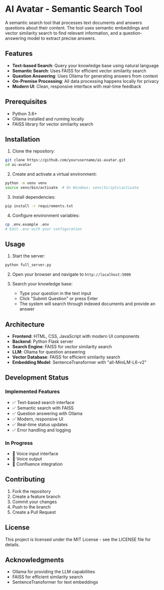 # AI Avatar - Semantic Search Tool

A semantic search tool that processes text documents and answers questions about their content. The tool uses semantic embeddings and vector similarity search to find relevant information, and a question-answering model to extract precise answers.

## Features

- **Text-based Search**: Query your knowledge base using natural language
- **Semantic Search**: Uses FAISS for efficient vector similarity search
- **Question Answering**: Uses Ollama for generating answers from context
- **On-Premise Processing**: All data processing happens locally for privacy
- **Modern UI**: Clean, responsive interface with real-time feedback

## Prerequisites

- Python 3.8+
- Ollama installed and running locally
- FAISS library for vector similarity search

## Installation

1. Clone the repository:
```bash
git clone https://github.com/yourusername/ai-avatar.git
cd ai-avatar
```

2. Create and activate a virtual environment:
```bash
python -m venv venv
source venv/bin/activate  # On Windows: venv\Scripts\activate
```

3. Install dependencies:
```bash
pip install -r requirements.txt
```

4. Configure environment variables:
```bash
cp .env.example .env
# Edit .env with your configuration
```

## Usage

1. Start the server:
```bash
python full_server.py
```

2. Open your browser and navigate to `http://localhost:5000`

3. Search your knowledge base:
   - Type your question in the text input
   - Click "Submit Question" or press Enter
   - The system will search through indexed documents and provide an answer

## Architecture

- **Frontend**: HTML, CSS, JavaScript with modern UI components
- **Backend**: Python Flask server
- **Search Engine**: FAISS for vector similarity search
- **LLM**: Ollama for question answering
- **Vector Database**: FAISS for efficient similarity search
- **Embedding Model**: SentenceTransformer with "all-MiniLM-L6-v2"

## Development Status

### Implemented Features
- ✅ Text-based search interface
- ✅ Semantic search with FAISS
- ✅ Question answering with Ollama
- ✅ Modern, responsive UI
- ✅ Real-time status updates
- ✅ Error handling and logging

### In Progress
- 🔄 Voice input interface
- 🔄 Voice output
- 🔄 Confluence integration

## Contributing

1. Fork the repository
2. Create a feature branch
3. Commit your changes
4. Push to the branch
5. Create a Pull Request

## License

This project is licensed under the MIT License - see the LICENSE file for details.

## Acknowledgments

- Ollama for providing the LLM capabilities
- FAISS for efficient similarity search
- SentenceTransformer for text embeddings 